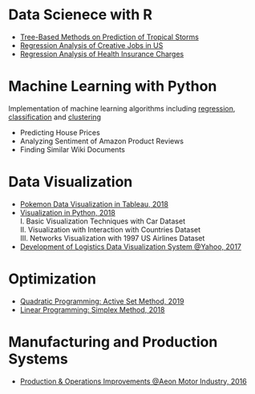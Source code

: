 # Data Scienece with R
* [Tree-Based Methods on Prediction of Tropical Storms](https://github.com/ycc3041/Data-Science-with-R/blob/master/Tree-Based%20Methods%20on%20Prediction%20of%20Tropical%20Storms.pdf)
* [Regression Analysis of Creative Jobs in US](https://github.com/ycc3041/Data-Science-with-R/blob/master/Regression%20Analysis%20of%20Creative%20Jobs%20in%20US.pdf)
* [Regression Analysis of Health Insurance Charges](https://github.com/ycc3041/Data-Science-with-R/blob/master/Regression%20Analysis%20of%20Health%20Insurance%20Charges.pdf)

# Machine Learning with Python
Implementation of machine learning algorithms including [regression](https://github.com/ycc3041/Machine-Learning/tree/master/Regression), [classification](https://github.com/ycc3041/Machine-Learning/tree/master/Classification) and [clustering](https://github.com/ycc3041/Machine-Learning/tree/master/Clustering)
* Predicting House Prices
* Analyzing Sentiment of Amazon Product Reviews
* Finding Similar Wiki Documents

# Data Visualization
* [Pokemon Data Visualization in Tableau, 2018](https://public.tableau.com/profile/yung.ching.chen#!/vizhome/PokemonDataVisualization/Story1)
* [Visualization in Python, 2018](https://github.com/ycc3041/Data-Visualization)\
I. Basic Visualization Techniques with Car Dataset\
II. Visualization with Interaction with Countries Dataset\
III. Networks Visualization with 1997 US Airlines Dataset
* [Development of Logistics Data Visualization System @Yahoo, 2017](https://github.com/ycc3041/All-Projects-List/blob/master/Development%20of%20Logistics%20Data%20Visualization%20System.pdf) 

# Optimization 
* [Quadratic Programming: Active Set Method, 2019](https://github.com/ycc3041/Optimization/blob/master/II.%20Active%20Set%20Method.py)
* [Linear Programming: Simplex Method, 2018](https://github.com/ycc3041/Optimization/blob/master/I.%20Simplex%20Method.py)

# Manufacturing and Production Systems
* [Production & Operations Improvements @Aeon Motor Industry, 2016](https://github.com/ycc3041/All-Projects-List/blob/master/Production%20%26%20Operations%20Improvements.pdf) 
